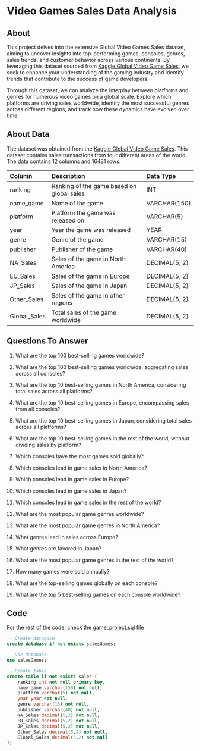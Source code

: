 # Video Games Sales Data Analysis

## About

This project delves into the extensive Global Video Games Sales dataset, aiming to uncover insights into top-performing games, consoles, genres, sales trends, and customer behavior across various continents. By leveraging this dataset sourced from [Kaggle Global Video Game Sales](https://www.kaggle.com/datasets/thedevastator/global-video-game-sales), we seek to enhance your understanding of the gaming industry and identify trends that contribute to the success of game developers.

Through this dataset, we can analyze the interplay between platforms and genres for numerous video games on a global scale. Explore which platforms are driving sales worldwide, identify the most successful genres across different regions, and track how these dynamics have evolved over time.

## About Data

The dataset was obtained from the [Kaggle Global Video Game Sales](https://www.kaggle.com/datasets/thedevastator/global-video-game-sales). This dataset contains sales transactions from four different areas of the world. The data contains 12 columns and 16481 rows:

| Column                  | Description                              | Data Type      |
| :---------------------- | :--------------------------------------- | :------------- |
| ranking                 | Ranking of the game based on global sales| INT            |
| name_game               | Name of the game                         | VARCHAR(150)   |
| platform                | Platform the game was released on        | VARCHAR(5)     |
| year                    | Year the game was released               | YEAR           |
| genre                   | Genre of the game                        | VARCHAR(15)    |
| publisher               | Publisher of the game                    | VARCHAR(40)    |
| NA_Sales                | Sales of the game in North America       | DECIMAL(5, 2)  |
| EU_Sales                | Sales of the game in Europe              | DECIMAL(5, 2)  |
| JP_Sales                | Sales of the game in Japan               | DECIMAL(5, 2)  |
| Other_Sales             | Sales of the game in other regions       | DECIMAL(5, 2)  |
| Global_Sales            | Total sales of the game worldwide        | DECIMAL(5, 2)  |

## Questions To Answer

1. What are the top 100 best-selling games worldwide?
2. What are the top 100 best-selling games worldwide, aggregating sales across all consoles?
3. What are the top 10 best-selling games in North America, considering total sales across all platforms?
4. What are the top 10 best-selling games in Europe, encompassing sales from all consoles?
5. What are the top 10 best-selling games in Japan, considering total sales across all platforms?
6. What are the top 10 best-selling games in the rest of the world, without dividing sales by platform?

7. Which consoles have the most games sold globally?
8. Which consoles lead in game sales in North America?
9. Which consoles lead in game sales in Europe?
10. Which consoles lead in game sales in Japan?
11. Which consoles lead in game sales in the rest of the world?

12. What are the most popular game genres worldwide?
13. What are the most popular game genres in North America?
14. What genres lead in sales across Europe?
15. What genres are favored in Japan?
16. What are the most popular game genres in the rest of the world?

17. How many games were sold annually?

18. What are the top-selling games globally on each console?
19. What are the top 5 best-selling games on each console worldwide?

## Code

For the rest of the code, check the [game_project.sql](https://github.com/leandrod1/GamesSalesAnalysis/blob/main/game_project.sql) file

```sql
-- Create database
create database if not exists salesGames;

-- Use database
use salesGames;

-- Create table
create table if not exists sales (
    ranking int not null primary key,
    name_game varchar(150) not null,
    platform varchar(5) not null,
    year year not null,
    genre varchar(15) not null,
    publisher varchar(40) not null,
    NA_Sales decimal(5,2) not null,
    EU_Sales decimal(5,2) not null,
    JP_Sales decimal(5,2) not null,
    Other_Sales decimal(5,2) not null,
    Global_Sales decimal(5,2) not null
);
```
